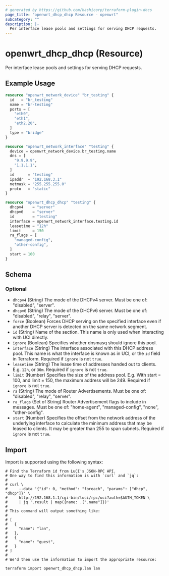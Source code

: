 ```yaml
---
# generated by https://github.com/hashicorp/terraform-plugin-docs
page_title: "openwrt_dhcp_dhcp Resource - openwrt"
subcategory: ""
description: |-
  Per interface lease pools and settings for serving DHCP requests.
---
```


# openwrt_dhcp_dhcp (Resource)

Per interface lease pools and settings for serving DHCP requests.

## Example Usage

```terraform
resource "openwrt_network_device" "br_testing" {
  id   = "br_testing"
  name = "br-testing"
  ports = [
    "eth0",
    "eth1",
    "eth2.20",
  ]
  type = "bridge"
}

resource "openwrt_network_interface" "testing" {
  device = openwrt_network_device.br_testing.name
  dns = [
    "9.9.9.9",
    "1.1.1.1",
  ]
  id      = "testing"
  ipaddr  = "192.168.3.1"
  netmask = "255.255.255.0"
  proto   = "static"
}

resource "openwrt_dhcp_dhcp" "testing" {
  dhcpv4    = "server"
  dhcpv6    = "server"
  id        = "testing"
  interface = openwrt_network_interface.testing.id
  leasetime = "12h"
  limit     = 150
  ra_flags = [
    "managed-config",
    "other-config",
  ]
  start = 100
}
```

<!-- schema generated by tfplugindocs -->
## Schema

### Optional

- `dhcpv4` (String) The mode of the DHCPv4 server. Must be one of: "disabled", "server".
- `dhcpv6` (String) The mode of the DHCPv6 server. Must be one of: "disabled", "relay", "server".
- `force` (Boolean) Forces DHCP serving on the specified interface even if another DHCP server is detected on the same network segment.
- `id` (String) Name of the section. This name is only used when interacting with UCI directly.
- `ignore` (Boolean) Specifies whether dnsmasq should ignore this pool.
- `interface` (String) The interface associated with this DHCP address pool. This name is what the interface is known as in UCI, or the `id` field in Terraform. Required if `ignore` is not `true`.
- `leasetime` (String) The lease time of addresses handed out to clients. E.g. `12h`, or `30m`. Required if `ignore` is not `true`.
- `limit` (Number) Specifies the size of the address pool. E.g. With start = 100, and limit = 150, the maximum address will be 249. Required if `ignore` is not `true`.
- `ra` (String) The mode of Router Advertisements. Must be one of: "disabled", "relay", "server".
- `ra_flags` (Set of String) Router Advertisement flags to include in messages. Must be one of: "home-agent", "managed-config", "none", "other-config".
- `start` (Number) Specifies the offset from the network address of the underlying interface to calculate the minimum address that may be leased to clients. It may be greater than 255 to span subnets. Required if `ignore` is not `true`.

## Import

Import is supported using the following syntax:

```shell
# Find the Terraform id from LuCI's JSON-RPC API.
# One way to find this information is with `curl` and `jq`:
#
# curl \
#     --data '{"id": 0, "method": "foreach", "params": ["dhcp", "dhcp"]}' \
#     http://192.168.1.1/cgi-bin/luci/rpc/uci?auth=$AUTH_TOKEN \
#     | jq '.result | map({name: .[".name"]})'
#
# This command will output something like:
#
# [
#   {
#     "name": "lan",
#   },
#   {
#     "name": "guest",
#   }
# ]
#
# We'd then use the information to import the appropriate resource:

terraform import openwrt_dhcp_dhcp.lan lan
```
